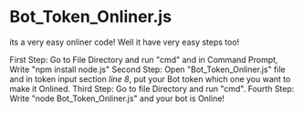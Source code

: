 # Bot_Token_Onliner.js

its a very easy onliner code!
	Well it have very easy steps too!

First Step: Go to File Directory and run "cmd" and in Command Prompt, Write "npm install node.js"
	Second Step: Open "Bot_Token_Onliner.js" file and in token input section _line 8_, put your Bot token which one you want to make it Onlined.
		Third Step: Go to file Directory and run "cmd". 
			Fourth Step: Write "node Bot_Token_Onliner.js" and your bot is Online! 
